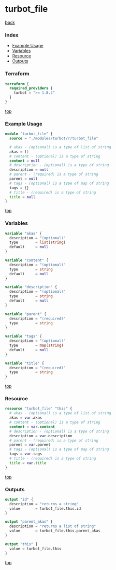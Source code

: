 # turbot_file

[back](../turbot.md)

### Index

- [Example Usage](#example-usage)
- [Variables](#variables)
- [Resource](#resource)
- [Outputs](#outputs)

### Terraform

```terraform
terraform {
  required_providers {
    turbot = ">= 1.8.2"
  }
}
```

[top](#index)

### Example Usage

```terraform
module "turbot_file" {
  source = "./modules/turbot/r/turbot_file"

  # akas - (optional) is a type of list of string
  akas = []
  # content - (optional) is a type of string
  content = null
  # description - (optional) is a type of string
  description = null
  # parent - (required) is a type of string
  parent = null
  # tags - (optional) is a type of map of string
  tags = {}
  # title - (required) is a type of string
  title = null
}
```

[top](#index)

### Variables

```terraform
variable "akas" {
  description = "(optional)"
  type        = list(string)
  default     = null
}

variable "content" {
  description = "(optional)"
  type        = string
  default     = null
}

variable "description" {
  description = "(optional)"
  type        = string
  default     = null
}

variable "parent" {
  description = "(required)"
  type        = string
}

variable "tags" {
  description = "(optional)"
  type        = map(string)
  default     = null
}

variable "title" {
  description = "(required)"
  type        = string
}
```

[top](#index)

### Resource

```terraform
resource "turbot_file" "this" {
  # akas - (optional) is a type of list of string
  akas = var.akas
  # content - (optional) is a type of string
  content = var.content
  # description - (optional) is a type of string
  description = var.description
  # parent - (required) is a type of string
  parent = var.parent
  # tags - (optional) is a type of map of string
  tags = var.tags
  # title - (required) is a type of string
  title = var.title
}
```

[top](#index)

### Outputs

```terraform
output "id" {
  description = "returns a string"
  value       = turbot_file.this.id
}

output "parent_akas" {
  description = "returns a list of string"
  value       = turbot_file.this.parent_akas
}

output "this" {
  value = turbot_file.this
}
```

[top](#index)